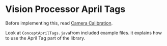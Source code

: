 # Vision Processor April Tags

Before implementing this, read [Camera Calibration](https://ftc-docs.firstinspires.org/en/latest/programming_resources/vision/camera_calibration/camera-calibration.html).

Look at `ConceptAprilTags.java`from included example files. it explains how to use the April Tag part of the library.